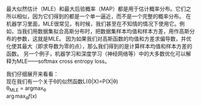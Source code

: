 
<script type="text/javascript" src="http://cdn.mathjax.org/mathjax/latest/MathJax.js?config=default"></script>
最大似然估计（MLE）和最大后验概率（MAP）都是用于估计概率分布。它们之所以相似，因为它们得到的都是一个单一逼近，而不是一个完整的概率分布。
在机器学习里面，MLE很常见，有时候，我们甚至在不知情的情况下使用它。例如，当我们用数据集拟合高斯分布时，把数据集样本均值和样本方差，用作高斯分布的参数，这就是MLE。
因为如果我们对高斯函数的均值和方差求偏导数，并优化使其最大（即求导数为零的点），那么我们得到的是计算样本均值和样本方差的函数。
另一个例子，机器学习和深度学习（神经网络等）中的大多数优化可以解释为MLE——softmax cross entropy loss。

我们仔细展开来看看：   
现在我们有一个关于θ的似然函数L(Θ|X)=P(X|θ)   
&theta;<sub>MLE</sub> = argmax<sub>&theta;</sub>    
$\operatorname*{arg\,max}_\theta f(x)$
